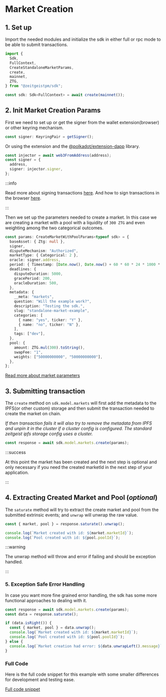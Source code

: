 # Market Creation

## 1. Set up

Import the needed modules and initialize the sdk in either full or rpc mode to
be able to submit transactions.

```ts
import {
  Sdk,
  FullContext,
  CreateStandaloneMarketParams,
  create,
  mainnet,
  ZTG,
} from "@zeitgeistpm/sdk";

const sdk: Sdk<FullContext> = await create(mainnet());
```

## 2. Init Market Creation Params

First we need to set up or get the signer from the wallet extension(browser) or
other keyring mechanism.

```ts
const signer: KeyringPair = getSigner();
```

Or using the extension and the
[@polkadot/extension-dapp](https://www.npmjs.com/package/@polkadot/extension-dapp)
library.

```ts
const injector = await web3FromAddress(address);
const signer = {
  address,
  signer: injector.signer,
};
```

:::info

Read more about signing transactions
[here](https://polkadot.js.org/docs/keyring/start/sign-verify/). And how to sign
transactions in the browser
[here](https://polkadot.js.org/docs/extension/usage).

:::

Then we set up the parameters needed to create a market. In this case we are
creating a market with a pool with a liquidity of `300 ZTG` and even weighting
among the two categorical outcomes.

```ts
const params: CreateMarketWithPoolParams<typeof sdk> = {
  baseAsset: { Ztg: null },
  signer,
  disputeMechanism: "Authorized",
  marketType: { Categorical: 2 },
  oracle: signer.address,
  period: { Timestamp: [Date.now(), Date.now() + 60 * 60 * 24 * 1000 * 2] },
  deadlines: {
    disputeDuration: 5000,
    gracePeriod: 200,
    oracleDuration: 500,
  },
  metadata: {
    __meta: "markets",
    question: "Will the example work?",
    description: "Testing the sdk.",
    slug: "standalone-market-example",
    categories: [
      { name: "yes", ticker: "Y" },
      { name: "no", ticker: "N" },
    ],
    tags: ["dev"],
  },
  pool: {
    amount: ZTG.mul(300).toString(),
    swapFee: "1",
    weights: ["50000000000", "50000000000"],
  },
};
```

[Read more about market parameters](/docs/build/sdk/v2/create-market-parameters)

## 3. Submitting transaction

The `create` method on `sdk.model.markets` will first add the metadata to the
IPFS(or other custom) storage and then submit the transaction needed to create
the market on chain.

_If then transaction fails it will also try to remove the metadata from IPFS and
unpin it in the cluster if a cluster config is configured. The standard
zeitgeist ipfs storage config uses a cluster._

```ts
const response = await sdk.model.markets.create(params);
```

:::success

At this point the market has been created and the next step is optional and only
necessary if you need the created marketId in the next step of your application.

:::

## 4. Extracting Created Market and Pool (_optional_)

The `saturate` method will try to extract the create market and pool from the
submitted extrinsic events; and `unwrap` will unwrap the raw value.

```ts
const { market, pool } = response.saturate().unwrap();

console.log(`Market created with id: ${market.marketId}`);
console.log(`Pool created with id: ${pool.poolId}`);
```

:::warning

The unwrap method will throw and error if failing and should be exception
handled.

:::

### 5. Exception Safe Error Handling

In case you want more fine grained error handling, the sdk has some more
functional approaches to dealing with it.

```ts
const response = await sdk.model.markets.create(params);
const data = response.saturate();

if (data.isRight()) {
  const { market, pool } = data.unwrap();
  console.log(`Market created with id: ${market.marketId}`);
  console.log(`Pool created with id: ${pool.poolId}`);
} else {
  console.log(`Market creation had error: ${data.unwrapLeft().message}`);
}
```

### Full Code

Here is the full code snippet for this example with some smaller differences for
development and testing ease.

[Full code snippet](https://github.com/zeitgeistpm/sdk-next/blob/main/playground/examples/src/market-creation/market-with-pool.ts)
